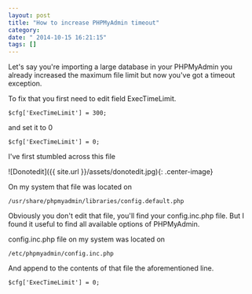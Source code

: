 ```yaml
---
layout: post
title: "How to increase PHPMyAdmin timeout"
category: 
date: " 2014-10-15 16:21:15"
tags: []
---
```


Let's say you're importing a large database in your PHPMyAdmin you already increased
the maximum file limit but now you've got a timeout exception.

To fix that you first need to edit field ExecTimeLimit.

<code>$cfg['ExecTimeLimit'] = 300;</code>

and set it to 0

<code>$cfg['ExecTimeLimit'] = 0;</code>

I've first stumbled across this file

![Donotedit]({{ site.url }}/assets/donotedit.jpg){: .center-image}

On my system that file was located on

<code>/usr/share/phpmyadmin/libraries/config.default.php</code>

Obviously you don't edit that file, you'll find your config.inc.php file.
But I found it useful to find all available options of PHPMyAdmin.

config.inc.php file on my system was located on

<code>/etc/phpmyadmin/config.inc.php</code>

And append to the contents of that file the aforementioned line.

<code>$cfg['ExecTimeLimit'] = 0;</code>